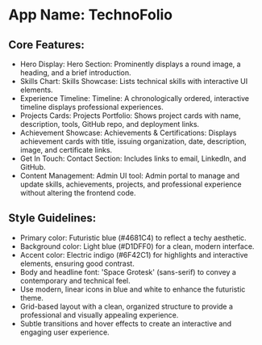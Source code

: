 # **App Name**: TechnoFolio

## Core Features:

- Hero Display: Hero Section: Prominently displays a round image, a heading, and a brief introduction.
- Skills Chart: Skills Showcase: Lists technical skills with interactive UI elements.
- Experience Timeline: Timeline: A chronologically ordered, interactive timeline displays professional experiences.
- Projects Cards: Projects Portfolio: Shows project cards with name, description, tools, GitHub repo, and deployment links.
- Achievement Showcase: Achievements & Certifications: Displays achievement cards with title, issuing organization, date, description, image, and certificate links.
- Get In Touch: Contact Section: Includes links to email, LinkedIn, and GitHub.
- Content Management: Admin UI tool: Admin portal to manage and update skills, achievements, projects, and professional experience without altering the frontend code.

## Style Guidelines:

- Primary color: Futuristic blue (#4681C4) to reflect a techy aesthetic.
- Background color: Light blue (#D1DFF0) for a clean, modern interface.
- Accent color: Electric indigo (#6F42C1) for highlights and interactive elements, ensuring good contrast.
- Body and headline font: 'Space Grotesk' (sans-serif) to convey a contemporary and technical feel.
- Use modern, linear icons in blue and white to enhance the futuristic theme.
- Grid-based layout with a clean, organized structure to provide a professional and visually appealing experience.
- Subtle transitions and hover effects to create an interactive and engaging user experience.